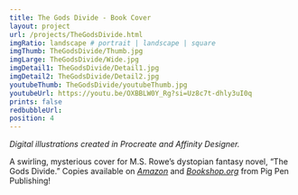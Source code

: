 ```yaml
---
title: The Gods Divide - Book Cover
layout: project
url: /projects/TheGodsDivide.html
imgRatio: landscape # portrait | landscape | square
imgThumb: TheGodsDivide/Thumb.jpg
imgLarge: TheGodsDivide/Wide.jpg
imgDetail1: TheGodsDivide/Detail1.jpg
imgDetail2: TheGodsDivide/Detail2.jpg
youtubeThumb: TheGodsDivide/youtubeThumb.jpg
youtubeUrl: https://youtu.be/OXBBLW0Y_Rg?si=Uz8c7t-dhly3uI0q
prints: false
redbubbleUrl: 
position: 4
---
```


*Digital illustrations created in Procreate and Affinity Designer.* 

A swirling, mysterious cover for M.S. Rowe’s dystopian fantasy novel, “The Gods Divide.” Copies available on [*Amazon*](https://a.co/d/8nhErXm) and [*Bookshop.org*](https://bookshop.org/p/books/the-gods-divide-m-s-rowe/22062284?ean=9781958821060) from Pig Pen Publishing!